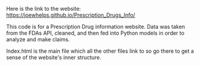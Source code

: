 Here is the link to the website:
https://joewhelps.github.io/Prescription_Drugs_Info/

This code is for a Prescription Drug information website. Data was taken from the FDAs API, cleaned, and then fed into Python models in order to analyze and make claims.

Index.html is the main file which all the other files link to so go there to get a sense of the website's inner structure.
